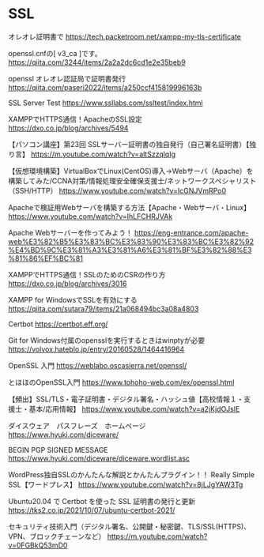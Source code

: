 # SSL

オレオレ証明書で
https://tech.packetroom.net/xampp-my-tls-certificate

openssl.cnfの[ v3_ca ]です。
https://qiita.com/3244/items/2a2a2dc6cd1e2e35beb9

openssl オレオレ認証局で証明書発行
https://qiita.com/paseri2022/items/a250ccf415819996163b

SSL Server Test
https://www.ssllabs.com/ssltest/index.html


XAMPPでHTTPS通信！ApacheのSSL設定
https://dxo.co.jp/blog/archives/5494

【パソコン講座】第23回 SSLサーバー証明書の独自発行（自己署名証明書）【独り言】
https://m.youtube.com/watch?v=altSzzqlqIg

【仮想環境構築】VirtualBoxでLinux(CentOS)導入→Webサーバ（Apache）を構築してみた/CCNA対策/情報処理安全確保支援士/ネットワークスペシャリスト（SSH/HTTP）
https://www.youtube.com/watch?v=IcGNJVmRPo0


Apacheで検証用Webサーバを構築する方法【Apache・Webサーバ・Linux】
https://www.youtube.com/watch?v=IhLFCHRJVAk

Apache Webサーバーを作ってみよう！
https://eng-entrance.com/apache-web%E3%82%B5%E3%83%BC%E3%83%90%E3%83%BC%E3%82%92%E4%BD%9C%E3%81%A3%E3%81%A6%E3%81%BF%E3%82%88%E3%81%86%EF%BC%81


XAMPPでHTTPS通信！SSLのためのCSRの作り方
https://dxo.co.jp/blog/archives/3016

XAMPP for WindowsでSSLを有効にする
https://qiita.com/sutara79/items/21a068494bc3a08a4803

Certbot
https://certbot.eff.org/

Git for Windows付属のopensslを実行するときはwinptyが必要
https://volvox.hateblo.jp/entry/20160528/1464416964

OpenSSL 入門
https://weblabo.oscasierra.net/openssl/

とほほのOpenSSL入門
https://www.tohoho-web.com/ex/openssl.html

【頻出】SSL/TLS・電子証明書・デジタル署名・ハッシュ値【高校情報１・支援士・基本/応用情報】
https://www.youtube.com/watch?v=a2jKjdOJslE

ダイスウェア　パスフレーズ　ホームページ
https://www.hyuki.com/diceware/

BEGIN PGP SIGNED MESSAGE
https://www.hyuki.com/diceware/diceware.wordlist.asc


WordPress独自SSLのかんたんな解説とかんたんプラグイン！！ Really Simple SSL【ワードプレス】
https://www.youtube.com/watch?v=8jLJgYAW3Tg

Ubuntu20.04 で Certbot を使った SSL 証明書の発行と更新
https://tks2.co.jp/2021/10/07/ubuntu-certbot-2021/

セキュリティ技術入門（デジタル署名、公開鍵・秘密鍵、TLS/SSL(HTTPS)、VPN、ブロックチェーンなど）
https://m.youtube.com/watch?v=0FGBkQ53mD0




